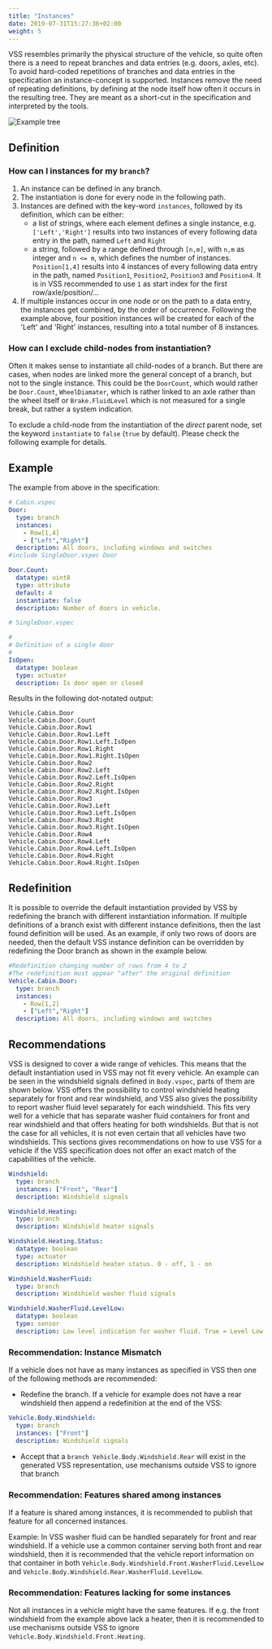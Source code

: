 ```yaml
---
title: "Instances"
date: 2019-07-31T15:27:36+02:00
weight: 5
---
```


VSS resembles primarily the physical structure of the vehicle, so
quite often there is a need to repeat branches and data entries
(e.g. doors, axles, etc). To avoid hard-coded repetitions of
branches and data entries in the specification an instance-concept is supported.
Instances remove the need of repeating definitions, by defining at the node itself how often it occurs in
the resulting tree. They are meant as a short-cut in the specification and
interpreted by the tools.

![Example tree](/vehicle_signal_specification/images/instances.png?width=60pc)



## Definition

### How can I instances for my `branch`?

1. An instance can be defined in any branch.
2. The instantiation is done for every node in the following path.
3. Instances are defined with the key-word `instances`, followed by its
   definition, which can be either:
   * a list of strings, where each element defines a single instance, e.g.
     `['Left','Right']` results into two instances of every following
     data entry in the path, named `Left` and `Right`
   * a string, followed by a range defined through `[n,m]`, with `n,m` as integer and `n <= m`,
     which defines the number of instances.
     `Position[1,4]` results into 4 instances of every following
     data entry in the path, named `Position1`, `Position2`, `Position3`
     and `Position4`. It is in VSS recommended to use `1` as start index for the first row/axle/position/...
4. If multiple instances occur in one node or on the path to a data entry,
   the instances get combined, by the order of occurrence. Following the example above,
   four position instances will be created for each of the 'Left' and 'Right' instances,
   resulting into a total number of 8 instances.

### How can I exclude child-nodes from instantiation?

Often it makes sense to instantiate all child-nodes of a branch.
But there are cases, when nodes are linked more the general concept of
a branch, but not to the single instance. This could be the `DoorCount`,
which would rather be `Door.Count`, `WheelDiamater`, which is rather linked
to an axle rather than the wheel itself or `Brake.FluidLevel` which is not
measured for a single break, but rather a system indication. 

To exclude a child-node from the instantiation of the *direct* parent node, set the
keyword `instantiate` to `false` (`true` by default). Please check the following
example for details. 

## Example

The example from above in the specification:

```YAML
# Cabin.vspec
Door:
  type: branch
  instances:
    - Row[1,4]
    - ["Left","Right"]
  description: All doors, including windows and switches
#include SingleDoor.vspec Door

Door.Count:
  datatype: uint8
  type: attribute
  default: 4
  instantiate: false
  description: Number of doors in vehicle.
```


```yml
# SingleDoor.vspec

#
# Definition of a single door
#
IsOpen:
  datatype: boolean
  type: actuator
  description: Is door open or closed
```

Results in the following dot-notated output:

```
Vehicle.Cabin.Door
Vehicle.Cabin.Door.Count
Vehicle.Cabin.Door.Row1
Vehicle.Cabin.Door.Row1.Left
Vehicle.Cabin.Door.Row1.Left.IsOpen
Vehicle.Cabin.Door.Row1.Right
Vehicle.Cabin.Door.Row1.Right.IsOpen
Vehicle.Cabin.Door.Row2
Vehicle.Cabin.Door.Row2.Left
Vehicle.Cabin.Door.Row2.Left.IsOpen
Vehicle.Cabin.Door.Row2.Right
Vehicle.Cabin.Door.Row2.Right.IsOpen
Vehicle.Cabin.Door.Row3
Vehicle.Cabin.Door.Row3.Left
Vehicle.Cabin.Door.Row3.Left.IsOpen
Vehicle.Cabin.Door.Row3.Right
Vehicle.Cabin.Door.Row3.Right.IsOpen
Vehicle.Cabin.Door.Row4
Vehicle.Cabin.Door.Row4.Left
Vehicle.Cabin.Door.Row4.Left.IsOpen
Vehicle.Cabin.Door.Row4.Right
Vehicle.Cabin.Door.Row4.Right.IsOpen
```

## Redefinition

It is possible to override the default instantiation provided by VSS by redefining the branch with
different instantiation information. If multiple definitions of a branch exist with different
instance definitions, then the last found definition will be used. 
As an example, if only two rows of doors are needed, then the default VSS instance definition
can be overridden by redefining the Door branch as shown in the example below. 

```YAML
#Redefinition changing number of rows from 4 to 2
#The redefinition must appear "after" the original definition
Vehicle.Cabin.Door:
  type: branch
  instances:
    - Row[1,2]
    - ["Left","Right"]
  description: All doors, including windows and switches
```

## Recommendations

VSS is designed to cover a wide range of vehicles.
This means that the default instantiation used in VSS may not fit every vehicle.
An example can be seen in the windshield signals defined in `Body.vspec`, parts of them are shown below.
VSS offers the possibility to control windshield heating separately for front and rear windshield,
and VSS also gives the possibility to report washer fluid level separately for each windshield.
This fits very well for a vehicle that has separate washer fluid containers for front and rear windshield
and that offers heating for both windshields. But that is not the case for all vehicles,
it is not even certain that all vehicles have two windshields. This sections gives recommendations on how
to use VSS for a vehicle if the VSS specification does not offer an exact match of the capabilities of the vehicle.

```YAML
Windshield:
  type: branch
  instances: ["Front", "Rear"]
  description: Windshield signals

Windshield.Heating:
  type: branch
  description: Windshield heater signals

Windshield.Heating.Status:
  datatype: boolean
  type: actuator
  description: Windshield heater status. 0 - off, 1 - on

Windshield.WasherFluid:
  type: branch
  description: Windshield washer fluid signals

Windshield.WasherFluid.LevelLow:
  datatype: boolean
  type: sensor
  description: Low level indication for washer fluid. True = Level Low. False = Level OK.
```

### Recommendation: Instance Mismatch

If a vehicle does not have as many instances as specified in VSS then one
of the following methods are recommended:

- Redefine the branch. If a vehicle for example does not have a rear windshield
then append a redefinition at the end of the VSS:

```YAML
Vehicle.Body.Windshield:
  type: branch
  instances: ["Front"]
  description: Windshield signals
```

- Accept that a `branch Vehicle.Body.Windshield.Rear` will exist in the generated VSS representation,
  use mechanisms outside VSS to ignore that branch
  
### Recommendation: Features shared among instances

If a feature is shared among instances, it is recommended to publish that feature for all concerned instances.

Example: In VSS washer fluid can be handled separately for front and rear windshield.
If a vehicle use a common container serving both front and rear windshield,
then it is recommended that the vehicle report information on that container in both
`Vehicle.Body.Windshield.Front.WasherFluid.LevelLow` and `Vehicle.Body.Windshield.Rear.WasherFluid.LevelLow`.

### Recommendation: Features lacking for some instances

Not all instances in a vehicle might have the same features. If e.g. the front windshield
from the example above lack a heater, then it is recommended to use mechanisms outside VSS
to ignore `Vehicle.Body.Windshield.Front.Heating`.
